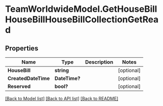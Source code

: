 # TeamWorldwideModel.GetHouseBillHouseBillHouseBillCollectionGetRead
## Properties

Name | Type | Description | Notes
------------ | ------------- | ------------- | -------------
**HouseBill** | **string** |  | [optional] 
**CreatedDateTime** | **DateTime?** |  | [optional] 
**Reserved** | **bool?** |  | [optional] 

[[Back to Model list]](../README.md#documentation-for-models) [[Back to API list]](../README.md#documentation-for-api-endpoints) [[Back to README]](../README.md)

